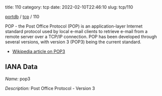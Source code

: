 title: 110
category: tcp
date: 2022-02-10T22:46:10
slug: tcp/110

[portdb](/) / [tcp](/category/tcp.html) / 110


POP - the Post Office Protocol (POP) is an application-layer Internet standard protocol used by local e-mail clients to retrieve e-mail from a remote server over a TCP/IP connection. POP has been developed through several versions, with version 3 (POP3) being the current standard.

* [Wikipedia article on POP3](http://en.wikipedia.org/wiki/Kerberos_(protocol))

## IANA Data

_Name:_ pop3

_Description:_ Post Office Protocol - Version 3

